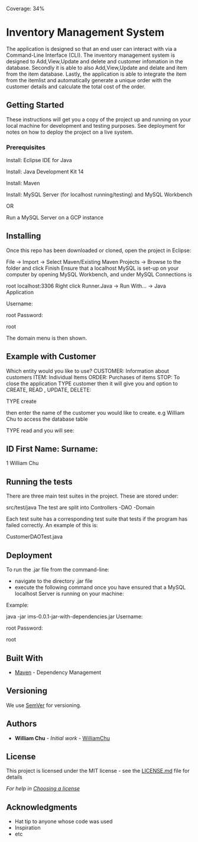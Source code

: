 Coverage: 34%
# Inventory Management System 

The application is designed so that an end user can interact with via a Command-Line Interface (CLI). 
The inventory management system is designed to Add,View,Update and delete and customer infomation in the database.
Secondly it is able to also Add,View,Update and delate and item from the item database. 
Lastly, the application is able to integrate the item from the itemlist and automatically generate a unique order with the customer details and calculate the total cost of the order. 

## Getting Started

These instructions will get you a copy of the project up and running on your local machine for development and testing purposes. See deployment for notes on how to deploy the project on a live system.

### Prerequisites

Install: Eclipse IDE for Java

Install: Java Development Kit 14

Install: Maven

Install: MySQL Server (for localhost running/testing) and MySQL Workbench 

OR

Run a MySQL Server on a GCP instance

## Installing
Once this repo has been downloaded or cloned, open the project in Eclipse:

File -> Import -> Select Maven/Existing Maven Projects -> Browse to the folder and click Finish
Ensure that a localhost MySQL is set-up on your computer by opening MySQL Workbench, and under MySQL Connections is

root
localhost:3306
Right click Runner.Java -> Run With... -> Java Application

Username:

root
Password:

root

The domain menu is then shown.

## Example with Customer
Which entity would you like to use?
CUSTOMER: Information about customers
ITEM: Individual Items
ORDER: Purchases of items
STOP: To close the application
TYPE customer
then it will give you and option to CREATE, READ , UPDATE, DELETE:

TYPE create

then enter the name of the customer you would like to create. 
e.g William Chu
to access the database table 

TYPE read
and you will see:

ID       First Name:     Surname:
------------------------------------
 1       William         Chu

## Running the tests

There are three main test suites in the project. These are stored under:

src/test/java
The test are split into Controllers -DAO -Domain

Each test suite has a corresponding test suite that tests if the program has failed correctly. An example of this is:

CustomerDAOTest.java

## Deployment
To run the .jar file from the command-line:
- navigate to the directory .jar file
- execute the following command once you have ensured that a MySQL localhost Server is running on your machine:

Example:

java -jar ims-0.0.1-jar-with-dependencies.jar
Username:

root
Password:

root

## Built With

* [Maven](https://maven.apache.org/) - Dependency Management

## Versioning

We use [SemVer](http://semver.org/) for versioning.

## Authors

* **William Chu** - *Initial work* - [WilliamChu](https://github.com/mrcwl1996)

## License

This project is licensed under the MIT license - see the [LICENSE.md](LICENSE.md) file for details 

*For help in [Choosing a license](https://choosealicense.com/)*

## Acknowledgments

* Hat tip to anyone whose code was used
* Inspiration
* etc
